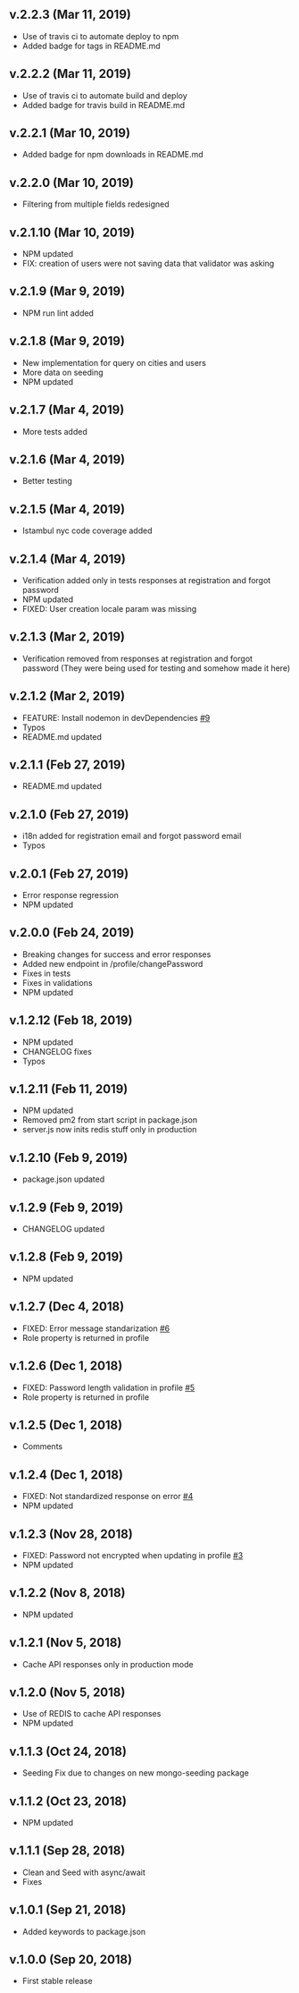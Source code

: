## v.2.2.3 (Mar 11, 2019)

- Use of travis ci to automate deploy to npm
- Added badge for tags in README.md

## v.2.2.2 (Mar 11, 2019)

- Use of travis ci to automate build and deploy
- Added badge for travis build in README.md

## v.2.2.1 (Mar 10, 2019)

- Added badge for npm downloads in README.md

## v.2.2.0 (Mar 10, 2019)

- Filtering from multiple fields redesigned

## v.2.1.10 (Mar 10, 2019)

- NPM updated
- FIX: creation of users were not saving data that validator was asking

## v.2.1.9 (Mar 9, 2019)

- NPM run lint added

## v.2.1.8 (Mar 9, 2019)

- New implementation for query on cities and users
- More data on seeding
- NPM updated

## v.2.1.7 (Mar 4, 2019)

- More tests added

## v.2.1.6 (Mar 4, 2019)

- Better testing

## v.2.1.5 (Mar 4, 2019)

- Istambul nyc code coverage added

## v.2.1.4 (Mar 4, 2019)

- Verification added only in tests responses at registration and forgot password
- NPM updated
- FIXED: User creation locale param was missing

## v.2.1.3 (Mar 2, 2019)

- Verification removed from responses at registration and forgot password (They were being used for testing and somehow made it here)

## v.2.1.2 (Mar 2, 2019)

- FEATURE: Install nodemon in devDependencies [\#9](https://github.com/davellanedam/node-express-mongodb-jwt-rest-api-skeleton/issues/9)
- Typos
- README.md updated

## v.2.1.1 (Feb 27, 2019)

- README.md updated

## v.2.1.0 (Feb 27, 2019)

- i18n added for registration email and forgot password email
- Typos

## v.2.0.1 (Feb 27, 2019)

- Error response regression
- NPM updated

## v.2.0.0 (Feb 24, 2019)

- Breaking changes for success and error responses
- Added new endpoint in /profile/changePassword
- Fixes in tests
- Fixes in validations
- NPM updated

## v.1.2.12 (Feb 18, 2019)

- NPM updated
- CHANGELOG fixes
- Typos

## v.1.2.11 (Feb 11, 2019)

- NPM updated
- Removed pm2 from start script in package.json
- server.js now inits redis stuff only in production

## v.1.2.10 (Feb 9, 2019)

- package.json updated

## v.1.2.9 (Feb 9, 2019)

- CHANGELOG updated

## v.1.2.8 (Feb 9, 2019)

- NPM updated

## v.1.2.7 (Dec 4, 2018)

- FIXED: Error message standarization [\#6](https://github.com/davellanedam/node-express-mongodb-jwt-rest-api-skeleton/issues/6)
- Role property is returned in profile

## v.1.2.6 (Dec 1, 2018)

- FIXED: Password length validation in profile [\#5](https://github.com/davellanedam/node-express-mongodb-jwt-rest-api-skeleton/issues/5)
- Role property is returned in profile

## v.1.2.5 (Dec 1, 2018)

- Comments

## v.1.2.4 (Dec 1, 2018)

- FIXED: Not standardized response on error [\#4](https://github.com/davellanedam/node-express-mongodb-jwt-rest-api-skeleton/issues/4)
- NPM updated

## v.1.2.3 (Nov 28, 2018)

- FIXED: Password not encrypted when updating in profile [\#3](https://github.com/davellanedam/node-express-mongodb-jwt-rest-api-skeleton/issues/3)
- NPM updated

## v.1.2.2 (Nov 8, 2018)

- NPM updated

## v.1.2.1 (Nov 5, 2018)

- Cache API responses only in production mode

## v.1.2.0 (Nov 5, 2018)

- Use of REDIS to cache API responses
- NPM updated

## v.1.1.3 (Oct 24, 2018)

- Seeding Fix due to changes on new mongo-seeding package

## v.1.1.2 (Oct 23, 2018)

- NPM updated

## v.1.1.1 (Sep 28, 2018)

- Clean and Seed with async/await
- Fixes

## v.1.0.1 (Sep 21, 2018)

- Added keywords to package.json

## v.1.0.0 (Sep 20, 2018)

- First stable release
